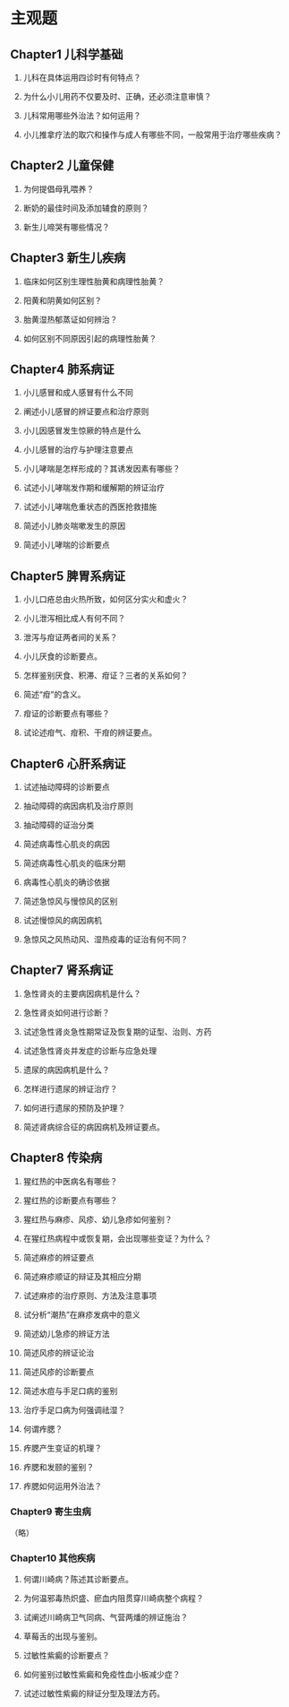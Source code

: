 # 主观题

## Chapter1 儿科学基础

1. 儿科在具体运用四诊时有何特点？

2. 为什么小儿用药不仅要及时、正确，还必须注意审慎？

3. 儿科常用哪些外治法？如何运用？

4. 小儿推拿疗法的取穴和操作与成人有哪些不同，一般常用于治疗哪些疾病？

## Chapter2 儿童保健

1. 为何提倡母乳喂养？

2. 断奶的最佳时间及添加辅食的原则？

3. 新生儿啼哭有哪些情况？


## Chapter3 新生儿疾病

1. 临床如何区别生理性胎黄和病理性胎黄？

2. 阳黄和阴黄如何区别？

3. 胎黄湿热郁蒸证如何辨治？

4. 如何区别不同原因引起的病理性胎黄？

## Chapter4 肺系病证

1. 小儿感冒和成人感冒有什么不同

2. 阐述小儿感冒的辨证要点和治疗原则

3. 小儿因感冒发生惊厥的特点是什么

4. 小儿感冒的治疗与护理注意要点

5. 小儿哮喘是怎样形成的？其诱发因素有哪些？

6. 试述小儿哮喘发作期和缓解期的辨证治疗

7. 试述小儿哮喘危重状态的西医抢救措施

8. 简述小儿肺炎喘嗽发生的原因

9. 简述小儿哮喘的诊断要点


## Chapter5 脾胃系病证

1. 小儿口疮总由火热所致，如何区分实火和虚火？

2. 小儿泄泻相比成人有何不同？

3. 泄泻与疳证两者间的关系？

4. 小儿厌食的诊断要点。

5. 怎样鉴别厌食、积滞、疳证？三者的关系如何？

6. 简述“疳”的含义。

7. 疳证的诊断要点有哪些？

8. 试论述疳气、疳积、干疳的辨证要点。



## Chapter6 心肝系病证

1. 试述抽动障碍的诊断要点

2. 抽动障碍的病因病机及治疗原则

3. 抽动障碍的证治分类

4. 简述病毒性心肌炎的病因

5. 简述病毒性心肌炎的临床分期

6. 病毒性心肌炎的确诊依据

7. 简述急惊风与慢惊风的区别

8. 试述慢惊风的病因病机

9. 急惊风之风热动风、湿热疫毒的证治有何不同？


## Chapter7 肾系病证

1. 急性肾炎的主要病因病机是什么？

2. 急性肾炎如何进行诊断？

3. 试述急性肾炎急性期常证及恢复期的证型、治则、方药

4. 试述急性肾炎并发症的诊断与应急处理

5. 遗尿的病因病机是什么？

6. 怎样进行遗尿的辨证治疗？

7. 如何进行遗尿的预防及护理？

8. 简述肾病综合征的病因病机及辨证要点。

## Chapter8 传染病

1. 猩红热的中医病名有哪些？

2. 猩红热的诊断要点有哪些？

3. 猩红热与麻疹、风疹、幼儿急疹如何鉴别？

4. 在猩红热病程中或恢复期，会出现哪些变证？为什么？

5. 简述麻疹的辨证要点

6. 简述麻疹顺证的辩证及其相应分期

7. 试述麻疹的治疗原则、方法及注意事项

8. 试分析“潮热”在麻疹发病中的意义

9. 简述幼儿急疹的辨证方法

10. 简述风疹的辨证论治

11. 简述风疹的诊断要点

12. 简述水痘与手足口病的鉴别

13. 治疗手足口病为何强调祛湿？

14. 何谓痄腮？

15. 痄腮产生变证的机理？

16. 痄腮和发颐的鉴别？

17. 痄腮如何运用外治法？

### Chapter9 寄生虫病

（略）

### Chapter10 其他疾病

1. 何谓川崎病？陈述其诊断要点。

2. 为何温邪毒热炽盛、瘀血内阻贯穿川崎病整个病程？

3. 试阐述川崎病卫气同病、气营两燔的辨证施治？

4. 草莓舌的出现与鉴别。

5. 过敏性紫癜的诊断要点？

6. 如何鉴别过敏性紫癜和免疫性血小板减少症？

7. 试述过敏性紫癜的辩证分型及理法方药。